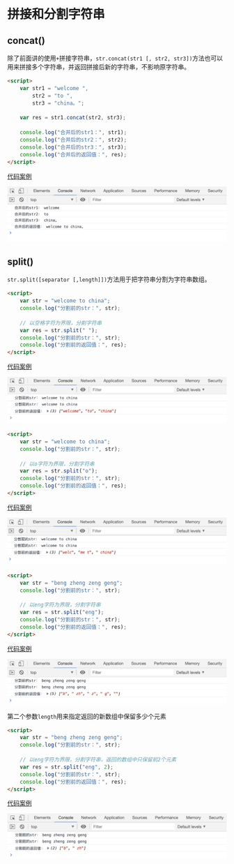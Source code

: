 # 拼接和分割字符串

## concat()

除了前面讲的使用`+`拼接字符串，`str.concat(str1 [, str2, str3])`方法也可以用来拼接多个字符串，并返回拼接后新的字符串，不影响原字符串。

```html
<script>
    var str1 = "welcome ",
        str2 = "to ",
        str3 = "china。";

    var res = str1.concat(str2, str3);

    console.log("合并后的str1：", str1);
    console.log("合并后的str2：", str2);
    console.log("合并后的str3：", str3);
    console.log("合并后的返回值：", res);
</script>
```

[代码案例](./demo/demo01.html)

![](./images/01.png)

## split()

`str.split([separator [,length]])`方法用于把字符串分割为字符串数组。

```html
<script>
    var str = "welcome to china";
    console.log("分割前的str：", str);

    // 以空格字符为界限，分割字符串
    var res = str.split(" ");
    console.log("分割前的str：", str);
    console.log("分割前的返回值：", res);
</script>
```

[代码案例](./demo/demo02.html)

![](./images/02.png)

```html
<script>
    var str = "welcome to china";
    console.log("分割前的str：", str);

    // 以o字符为界限，分割字符串
    var res = str.split("o");
    console.log("分割前的str：", str);
    console.log("分割前的返回值：", res);
</script>
```

[代码案例](./demo/demo03.html)

![](./images/03.png)

```html
<script>
    var str = "beng zheng zeng geng";
    console.log("分割前的str：", str);

    // 以eng字符为界限，分割字符串
    var res = str.split("eng");
    console.log("分割前的str：", str);
    console.log("分割前的返回值：", res);
</script>
```

[代码案例](./demo/demo04.html)

![](./images/04.png)

第二个参数`length`用来指定返回的新数组中保留多少个元素

```html
<script>
    var str = "beng zheng zeng geng";
    console.log("分割前的str：", str);

    // 以eng字符为界限，分割字符串，返回的数组中只保留前2个元素
    var res = str.split("eng", 2);
    console.log("分割前的str：", str);
    console.log("分割前的返回值：", res);
</script>
```

[代码案例](./demo/demo05.html)

![](./images/05.png)
